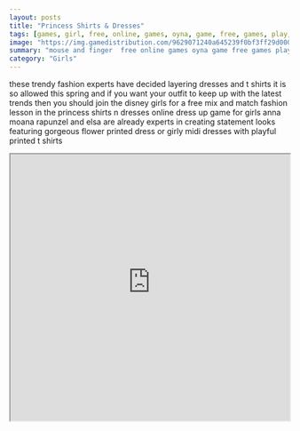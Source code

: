 ```yaml
---
layout: posts
title: "Princess Shirts & Dresses"
tags: [games, girl, free, online, games, oyna, game, free, games, play, play, games]
image: "https://img.gamedistribution.com/9629071240a645239f0bf3ff29d0005b-512x384.jpeg"
summary: "mouse and finger  free online games oyna game free games play play games"
category: "Girls"
---
```


these trendy fashion experts have decided layering dresses and t shirts it is so allowed this spring and if you want your outfit to keep up with the latest trends then you should join the disney girls for a free mix and match fashion lesson in the princess shirts n dresses online dress up game for girls anna moana rapunzel and elsa are already experts in creating statement looks featuring gorgeous flower printed dress or girly midi dresses with playful printed t shirts

<iframe width="100%" height="480px;" src="https://html5.gamedistribution.com/9629071240a645239f0bf3ff29d0005b/"></iframe>
